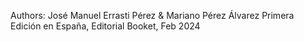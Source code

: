 Authors: José Manuel Errasti Pérez & Mariano Pérez Álvarez
Primera Edición en España, Editorial Booket, Feb 2024


